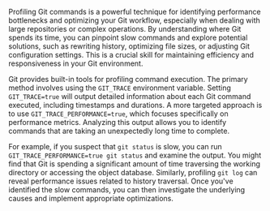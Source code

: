 Profiling Git commands is a powerful technique for identifying performance bottlenecks and optimizing your Git workflow, especially when dealing with large repositories or complex operations. By understanding where Git spends its time, you can pinpoint slow commands and explore potential solutions, such as rewriting history, optimizing file sizes, or adjusting Git configuration settings. This is a crucial skill for maintaining efficiency and responsiveness in your Git environment.

Git provides built-in tools for profiling command execution. The primary method involves using the `GIT_TRACE` environment variable. Setting `GIT_TRACE=true` will output detailed information about each Git command executed, including timestamps and durations. A more targeted approach is to use `GIT_TRACE_PERFORMANCE=true`, which focuses specifically on performance metrics. Analyzing this output allows you to identify commands that are taking an unexpectedly long time to complete.

For example, if you suspect that `git status` is slow, you can run `GIT_TRACE_PERFORMANCE=true git status` and examine the output. You might find that Git is spending a significant amount of time traversing the working directory or accessing the object database. Similarly, profiling `git log` can reveal performance issues related to history traversal. Once you've identified the slow commands, you can then investigate the underlying causes and implement appropriate optimizations.